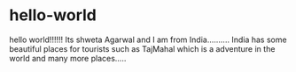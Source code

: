 # hello-world
hello world!!!!!!
Its shweta Agarwal and I am from India..........
India has some beautiful places for tourists such as TajMahal which is a adventure in the world and many more places.....
